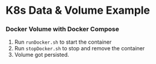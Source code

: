 # K8s Data & Volume Example

### Docker Volume with Docker Compose

1. Run `runDocker.sh` to start the container
2. Run `stopDocker.sh` to stop and remove the container
3. Volume got persisted.
